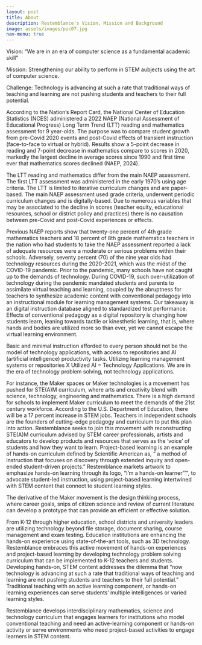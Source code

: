 ```yaml
---
layout: post
title: About
description: Restemblance's Vision, Mission and Background
image: assets/images/pic07.jpg
nav-menu: true
---
```


Vision: “We are in an era of computer science as a fundamental academic skill"

Mission: Strengthening our ability to perform in STEM aubjects using the art of computer science.

Challenge: Technology is advancing at such a rate that traditional ways of teaching and learning are not pushing students and teachers to their full potential.

According to the Nation’s Report Card, the National Center of Education Statistics (NCES) administered a 2022 NAEP (National Assessment of Educational Progress) Long Term Trend (LTT) reading and mathematics assessment for 9 year-olds. The purpose was to compare student growth from pre-Covid 2020 events and post-Covid effects of transient instruction (face-to-face to virtual or hybrid). Results show a 5-point decrease in reading and 7-point decrease in mathematics compare to scores in 2020, markedly the largest decline in average scores since 1990 and first time ever that mathematics scores declined (NAEP, 2024). 


The LTT reading and mathematics differ from the main NAEP assessment. The first LTT assessment was administered in the early 1970’s using age criteria. The LTT is limited to iterative curriculum changes and are paper-based. The main NAEP assessment used grade criteria, underwent periodic curriculum changes and is digitally-based. Due to numerous variables that may be associated to the decline in scores (teacher equity, educational resources, school or district policy and practices) there is no causation between pre-Covid and post-Covid experiences or effects.


Previous NAEP reports show that twenty-one percent of 4th grade mathematics teachers and 18 percent of 8th grade mathematics teachers in the nation who had students to take the NAEP assessment reported a lack of adequate resources were a moderate or serious problems within their schools.  Adversely, seventy percent (70) of the nine year olds had technology resources during the 2020-2021, which was the midst of the COVID-19 pandemic. Prior to the pandemic, many schools have not caught up to the demands of technology. During COVID-19, such over-utilization of technology during the pandemic mandated students and parents to assimilate virtual teaching and learning, coupled by the abruptness for teachers to synthesize academic content with conventional pedagogy into an instructional module for learning management systems. Our takeaway is an digital instruction database aligned to standardized test performance. Effects of conventional pedagogy as a digital repository is changing how students learn, leaning towards tactile or kinesthetic learning, that is, where hands and bodies are utilized more so than ever, yet we cannot escape the virtual learning environment. 


Basic and minimal instruction afforded to every person should not be the model of technology applications, with access to repositories and AI (artificial intelligence) productivity tasks. Utilizing learning management systems or repositories X Utilized AI = Technology Applications. We are in the era of technology problem solving, not technology applications.


For instance, the Maker spaces or Maker technologies is a movement has pushed for STE(A)M curriculum, where arts and creativity blend with science, technology, engineering and mathematics.  There is a high demand for schools to implement Maker curriculum to meet the demands of the 21st century workforce. According to the U.S. Department of Education, there will be a 17 percent increase in STEM jobs. Teachers in independent schools are the founders of cutting-edge pedagogy and curriculum to put this plan into action. Restemblance seeks to join this movement with reconstructing STE(A)M curriculum advised by STEM career professionals, artists and educators to develop products and resources that serves as the ‘voice’ of students and how they want to learn. Project-based learning is an example of hands-on curriculum defined by Scientific American as, “ a method of instruction that focuses on discovery through extended inquiry and open-ended student-driven projects.”  Restemblance markets artwork to emphasize hands-on learning through its logo, “I’m a hands-on learner”™️, to advocate student-led instruction, using project-based learning intertwined with STEM content that connect to student learning styles. 


The derivative of the Maker movement is the design thinking process, where career goals, snips of citizen science and review of current literature can develop a prototype that can provide an efficient or effective solution.  


From K-12 through higher education, school districts and university leaders are utilizing technology beyond file storage, document sharing, course management and exam testing. Education institutions are enhancing the hands-on experience using state-of-the-art tools, such as 3D technology. Restemblance embraces this active movement of hands-on experiences and project-based learning by developing technology problem solving curriculum that can be implemented to K-12 teachers and students.  Developing hands-on, STEM content addresses the dilemma that “now technology is advancing at such a rate that traditional ways of teaching and learning are not pushing students and teachers to their full potential.” Traditional teaching with an active learning component, or hands-on learning experiences can serve students’ multiple intelligences or varied learning styles. 


Restemblance develops interdisciplinary mathematics, science and technology curriculum that engages learners for institutions who model conventional teaching and need an active-learning component or hands-on activity or serve environments who need project-based activities to engage learners in STEM content. 
